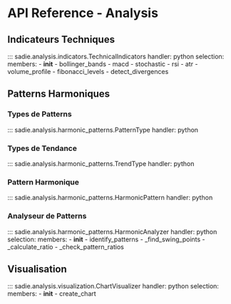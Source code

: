 # API Reference - Analysis

## Indicateurs Techniques

::: sadie.analysis.indicators.TechnicalIndicators
    handler: python
    selection:
      members:
        - __init__
        - bollinger_bands
        - macd
        - stochastic
        - rsi
        - atr
        - volume_profile
        - fibonacci_levels
        - detect_divergences

## Patterns Harmoniques

### Types de Patterns

::: sadie.analysis.harmonic_patterns.PatternType
    handler: python

### Types de Tendance

::: sadie.analysis.harmonic_patterns.TrendType
    handler: python

### Pattern Harmonique

::: sadie.analysis.harmonic_patterns.HarmonicPattern
    handler: python

### Analyseur de Patterns

::: sadie.analysis.harmonic_patterns.HarmonicAnalyzer
    handler: python
    selection:
      members:
        - __init__
        - identify_patterns
        - _find_swing_points
        - _calculate_ratio
        - _check_pattern_ratios

## Visualisation

::: sadie.analysis.visualization.ChartVisualizer
    handler: python
    selection:
      members:
        - __init__
        - create_chart 